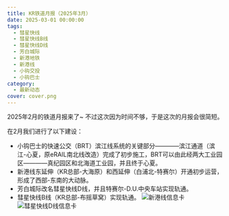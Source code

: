 ```yaml
---
title: KR铁道月报（2025年3月）
date: 2025-03-01 00:00:00
tags:
  - 彗星快线
  - 彗星快线B线
  - 彗星快线D线
  - 芳白城际
  - 新港地铁
  - 新港线
  - 小钩交投
  - 小钩巴士
category:
  - 最新动态
cover: cover.png
---
```

2025年2月的铁道月报来了~
不过这次因为时间不够，于是这次的月报会很简短。

在2月我们进行了以下建设：
* 小钩巴士的快速公交（BRT）滨江线系统的关键部分————滨江通道（滨江-心夏，原eRAIL南北线改造）完成了初步施工，BRT可以由此经两大工业园区————真纪园区和北海道工业园，并且终于心夏。
* 新港线东延伸（KR总部-大海原）和西延伸（白浦北-特赛尔）开通初步运营，形成了西部-东南的大动脉。
* 芳白城际改名彗星快线D线，并且特赛尔-D.U.中央车站实现轨通。
* 彗星快线B线（KR总部-布摇草窝）实现轨通。
![新港线信息卡](SK.png)
![彗星快线D线信息卡](XD.png)